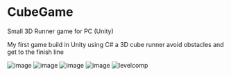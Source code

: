 # CubeGame
Small  3D Runner game for PC (Unity)

My first game build in Unity using C#
a 3D cube runner avoid obstacles and get to the finish line 

![image](https://user-images.githubusercontent.com/70157456/161425356-083722f5-059f-48c9-bd3b-c0ee8b801056.png)
![image](https://user-images.githubusercontent.com/70157456/161425413-5026bc22-332e-4411-bb53-1c929080e551.png)
![image](https://user-images.githubusercontent.com/70157456/161425550-4478163b-52d9-44ec-aa6d-0b24a640213b.png)
![image](https://user-images.githubusercontent.com/70157456/161425491-8cdcbc7b-24de-4766-8067-18f656531f93.png)
![levelcomp](https://user-images.githubusercontent.com/70157456/161425582-561e1f81-0e24-42b4-88b3-cfd1636feeb3.png)
